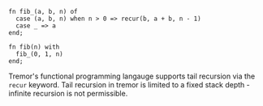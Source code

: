 
```tremor
fn fib_(a, b, n) of
  case (a, b, n) when n > 0 => recur(b, a + b, n - 1)
  case _ => a
end;

fn fib(n) with
  fib_(0, 1, n)
end;
```

Tremor's functional programming langauge supports tail recursion via the
`recur` keyword. Tail recursion in tremor is limited to a fixed stack
depth - infinite recursion is not permissible.

